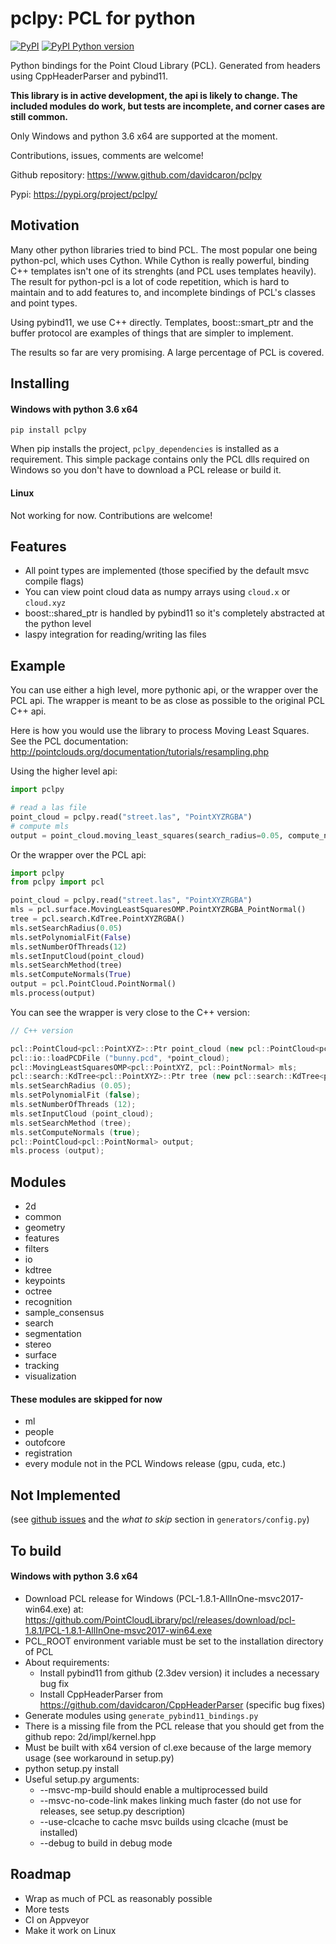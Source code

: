 # pclpy: PCL for python

[![PyPI](https://img.shields.io/pypi/v/pclpy.svg)](https://pypi.org/project/pclpy/)
[![PyPI Python version](https://img.shields.io/pypi/pyversions/pclpy.svg)](https://pypi.org/project/pclpy/)

Python bindings for the Point Cloud Library (PCL).
Generated from headers using CppHeaderParser and pybind11.

__This library is in active development, the api is likely to change.
The included modules do work, but tests are incomplete, and corner
cases are still common.__

Only Windows and python 3.6 x64 are supported at the moment.

Contributions, issues, comments are welcome!

Github repository: https://www.github.com/davidcaron/pclpy

Pypi: https://pypi.org/project/pclpy/

## Motivation
Many other python libraries tried to bind PCL.
The most popular one being python-pcl, which uses Cython.
While Cython is really powerful, binding C++ templates isn't one of
its strenghts (and PCL uses templates heavily).
The result for python-pcl is a lot of code repetition, which is hard
to maintain and to add features to, and incomplete bindings of PCL's classes
and point types.

Using pybind11, we use C++ directly. Templates, boost::smart_ptr and
the buffer protocol are examples of things that are simpler to implement.

The results so far are very promising. A large percentage of PCL is covered.

## Installing

#### Windows with python 3.6 x64
`pip install pclpy`

When pip installs the project, `pclpy_dependencies` is installed as a requirement.
This simple package contains only the PCL dlls required on Windows so you don't have
to download a PCL release or build it.

#### Linux

Not working for now. Contributions are welcome!

## Features
- All point types are implemented (those specified by the default msvc compile flags)
- You can view point cloud data as numpy arrays using `cloud.x` or `cloud.xyz`
- boost::shared_ptr is handled by pybind11 so it's completely abstracted at the python level
- laspy integration for reading/writing las files

## Example

You can use either a high level, more pythonic api, or the wrapper over the PCL api.
The wrapper is meant to be as close as possible to the original PCL C++ api.

Here is how you would use the library to process Moving Least Squares.
See the PCL documentation: http://pointclouds.org/documentation/tutorials/resampling.php

Using the higher level api:

```python
import pclpy

# read a las file
point_cloud = pclpy.read("street.las", "PointXYZRGBA")
# compute mls
output = point_cloud.moving_least_squares(search_radius=0.05, compute_normals=True, num_threads=8)
```

Or the wrapper over the PCL api:

```python
import pclpy
from pclpy import pcl

point_cloud = pclpy.read("street.las", "PointXYZRGBA")
mls = pcl.surface.MovingLeastSquaresOMP.PointXYZRGBA_PointNormal()
tree = pcl.search.KdTree.PointXYZRGBA()
mls.setSearchRadius(0.05)
mls.setPolynomialFit(False)
mls.setNumberOfThreads(12)
mls.setInputCloud(point_cloud)
mls.setSearchMethod(tree)
mls.setComputeNormals(True)
output = pcl.PointCloud.PointNormal()
mls.process(output)
```

You can see the wrapper is very close to the C++ version:

``` c++
// C++ version

pcl::PointCloud<pcl::PointXYZ>::Ptr point_cloud (new pcl::PointCloud<pcl::PointXYZ> ());
pcl::io::loadPCDFile ("bunny.pcd", *point_cloud);
pcl::MovingLeastSquaresOMP<pcl::PointXYZ, pcl::PointNormal> mls;
pcl::search::KdTree<pcl::PointXYZ>::Ptr tree (new pcl::search::KdTree<pcl::PointXYZ>);
mls.setSearchRadius (0.05);
mls.setPolynomialFit (false);
mls.setNumberOfThreads (12);
mls.setInputCloud (point_cloud);
mls.setSearchMethod (tree);
mls.setComputeNormals (true);
pcl::PointCloud<pcl::PointNormal> output;
mls.process (output);
```

## Modules
- 2d
- common
- geometry
- features
- filters
- io
- kdtree
- keypoints
- octree
- recognition
- sample_consensus
- search
- segmentation
- stereo
- surface
- tracking
- visualization
#### These modules are skipped for now
- ml
- people
- outofcore
- registration
- every module not in the PCL Windows release (gpu, cuda, etc.)

## Not Implemented
(see [github issues](https://github.com/davidcaron/pclpy/issues)
and the _what to skip_ section in `generators/config.py`)

## To build
#### Windows with python 3.6 x64

- Download PCL release for Windows (PCL-1.8.1-AllInOne-msvc2017-win64.exe) at:
    https://github.com/PointCloudLibrary/pcl/releases/download/pcl-1.8.1/PCL-1.8.1-AllInOne-msvc2017-win64.exe
- PCL_ROOT environment variable must be set to the installation directory of PCL
- About requirements:
    - Install pybind11 from github (2.3dev version) it includes a necessary bug fix
    - Install CppHeaderParser from https://github.com/davidcaron/CppHeaderParser (specific bug fixes)
- Generate modules using `generate_pybind11_bindings.py`
- There is a missing file from the PCL release that you should get from the github repo: 2d/impl/kernel.hpp
- Must be built with x64 version of cl.exe because of the large memory usage (see workaround in setup.py)
- python setup.py install
- Useful setup.py arguments:
    - --msvc-mp-build should enable a multiprocessed build
    - --msvc-no-code-link makes linking much faster (do not use for releases, see setup.py description)
    - --use-clcache to cache msvc builds using clcache (must be installed)
    - --debug to build in debug mode

## Roadmap
- Wrap as much of PCL as reasonably possible
- More tests
- CI on Appveyor
- Make it work on Linux
